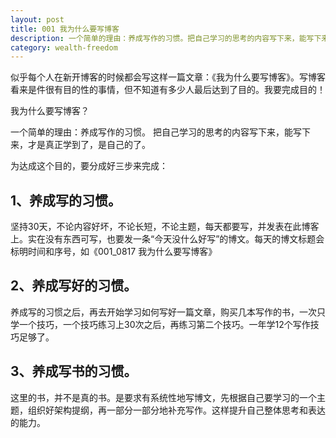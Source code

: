 ```yaml
---
layout: post
title: 001 我为什么要写博客
description: 一个简单的理由：养成写作的习惯。把自己学习的思考的内容写下来，能写下来，才是真正学到了，是自己的了。
category: wealth-freedom
---
```


似乎每个人在新开博客的时候都会写这样一篇文章：《我为什么要写博客》。写博客看来是件很有目的性的事情，但不知道有多少人最后达到了目的。我要完成目的！

我为什么要写博客？

一个简单的理由：养成写作的习惯。
把自己学习的思考的内容写下来，能写下来，才是真正学到了，是自己的了。

为达成这个目的，要分成好三步来完成：

## 1、养成写的习惯。
坚持30天，不论内容好坏，不论长短，不论主题，每天都要写，并发表在此博客上。实在没有东西可写，也要发一条“今天没什么好写”的博文。每天的博文标题会标明时间和序号，如《001\_0817  我为什么要写博客》

## 2、养成写好的习惯。
养成写的习惯之后，再去开始学习如何写好一篇文章，购买几本写作的书，一次只学一个技巧，一个技巧练习上30次之后，再练习第二个技巧。一年学12个写作技巧足够了。

## 3、养成写书的习惯。
这里的书，并不是真的书。是要求有系统性地写博文，先根据自己要学习的一个主题，组织好架构提纲，再一部分一部分地补充写作。这样提升自己整体思考和表达的能力。